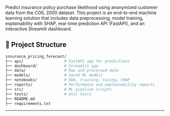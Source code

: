 Predict insurance policy purchase likelihood using anonymized customer data from the COIL 2000 dataset. This project is an end-to-end machine learning solution that includes data preprocessing, model training, explainability with SHAP, real-time prediction API (FastAPI), and an interactive Streamlit dashboard.

## 🚀 Project Structure
```bash
insurance_pricing_forecast/
├── api/                  # FastAPI app for predictions
├── dashboard/            # Streamlit app
├── data/                 # Raw and processed data
├── models/               # Saved ML models
├── notebooks/            # EDA, training, tuning, SHAP
├── reports/              # Performance and explainability reports
├── src/                  # ML pipeline scripts
├── tests/                # Unit tests
├── README.md
├── requirements.txt
```

---